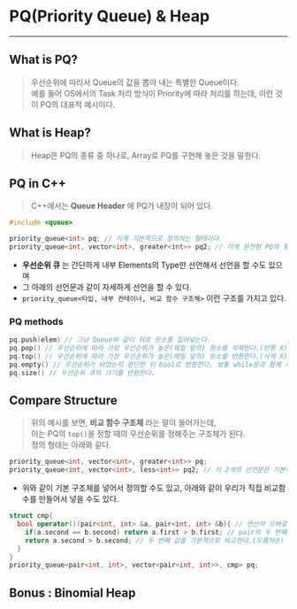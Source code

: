 # PQ(Priority Queue) & Heap
---
## What is PQ?
> 우선순위에 따라서 Queue의 값을 뽑아 내는 특별한 Queue이다.  
> 예를 들어 OS에서의 Task 처리 방식이 Priority에 따라 처리를 하는데, 이런 것이 PQ의 대표적 예시이다.  

## What is Heap?
> Heap은 PQ의 종류 중 하나로, Array로 PQ를 구현해 놓은 것을 말한다.  

## PQ in C++
> C++에서는 __Queue Header__ 에 PQ가 내장이 되어 있다.  
```C++
#include <queue>

priority_queue<int> pq; // 이게 기본적으로 정의하는 형태이다.
priority_queue<int, vector<int>, greater<int>> pq2; // 이게 완전한 PQ의 형태이다.
```
- __우선순위 큐__ 는 간단하게 내부 Elements의 Type만 선언해서 선언을 할 수도 있으며
- 그 아래의 선언문과 같이 자세하게 선언을 할 수 있다.
- ```priority_queue<타입, 내부 컨테이너, 비교 함수 구조체>``` 이런 구조를 가지고 있다.

### PQ methods
```C++
pq.push(elem) // 그냥 Queue와 같이 뒤로 원소를 집어넣는다.
pq.pop() // 우선순위에 따라 가장 우선순위가 높은(제일 앞의) 원소를 삭제한다.(반환 X)
pq.top() // 우선순위에 따라 가장 우선순위가 높은(제일 앞의) 원소를 반환한다.(삭제 X)
pq.empty() // 우선순위가 비었는지 판단한 뒤 bool로 반환한다. 보통 while문과 함께 사용된다.
pq.size() // 우선순위 큐의 크기를 반환한다.
```
## Compare Structure
> 위의 예시를 보면, __비교 함수 구조체__ 라는 말이 들어가는데,  
> 이는 PQ의 ```top()```을 정할 때의 우선순위를 정해주는 구조체가 된다.  
> 정의 형태는 아래와 같다.  

```C++
priority_queue<int, vector<int>, greater<int>> pq;
priority_queue<int, vector<int>, less<int>> pq2; // 이 2개의 선언문은 기본적인 내림차순, 오름차순의 우선순위를 결정하는 비교 구조체로 선언한 것이다.
```
- 위와 같이 기본 구조체를 넣어서 정의할 수도 있고, 아래와 같이 우리가 직접 비교함수를 만들어서 넣을 수도 있다.
```C++
struct cmp{
  bool operator()(pair<int, int> &a, pair<int, int> &b){ // 연산자 오버로딩
    if(a.second == b.second) return a.first > b.first; // pair의 두 번째 값이 같으면 첫번째 값 비교
    return a.second > b.second; // 두 번째 값을 기본적으로 비교한다.(오름차순)
  }
}
priority_queue<pair<int, int>, vector<pair<int, int>>, cmp> pq; 
```

## Bonus : Binomial Heap
